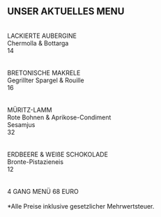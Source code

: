 ## UNSER AKTUELLES MENU  
<br>
LACKIERTE AUBERGINE <br>
Chermolla & Bottarga <br>
14<br>
<br>
<br>
BRETONISCHE MAKRELE <br>
Gegrillter Spargel & Rouille<br>
16<br>
<br>
<br>
MÜRITZ-LAMM<br>
Rote Bohnen & Aprikose-Condiment <br>
Sesamjus<br>
32<br>
<br>
<br>
ERDBEERE & WEIßE SCHOKOLADE <br>
Bronte-Pistazieneis <br>
12<br>
<br>
<br>
4 GANG MENÜ 68 EURO<br>
<br>
*Alle Preise inklusive gesetzlicher Mehrwertsteuer.
